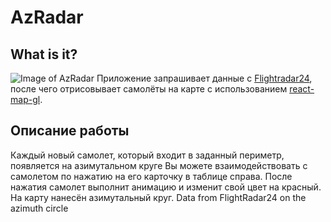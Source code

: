 # AzRadar
## What is it?
![Image of AzRadar](https://github.com/IMin-web/AzRadar/blob/main/public/RadarCover.png)
Приложение запрашивает данные с [Flightradar24](https://www.flightradar24.com/), после чего отрисовывает самолёты на карте с использованием [react-map-gl](https://visgl.github.io/react-map-gl/).
## Описание работы
Каждый новый самолет, который входит в заданный периметр, появляется на азимутальном круге
Вы можете взаимодействовать с самолетом по нажатию на его карточку в таблице справа. После нажатия самолет выполнит анимацию и изменит свой цвет на красный.
На карту нанесён азимутальный круг.
Data from FlightRadar24 on the azimuth circle
